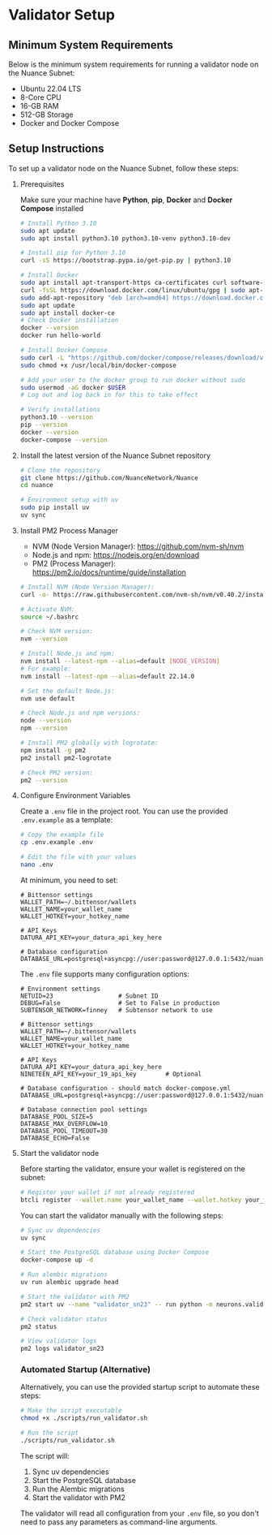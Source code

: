 # Validator Setup

## Minimum System Requirements

Below is the minimum system requirements for running a validator node on the Nuance Subnet:

- Ubuntu 22.04 LTS
- 8-Core CPU
- 16-GB RAM
- 512-GB Storage
- Docker and Docker Compose

## Setup Instructions
To set up a validator node on the Nuance Subnet, follow these steps:

1. Prerequisites

    Make sure your machine have **Python**, **pip**, **Docker** and **Docker Compose** installed
    ```sh
    # Install Python 3.10
    sudo apt update
    sudo apt install python3.10 python3.10-venv python3.10-dev

    # Install pip for Python 3.10
    curl -sS https://bootstrap.pypa.io/get-pip.py | python3.10

    # Install Docker
    sudo apt install apt-transport-https ca-certificates curl software-properties-common
    curl -fsSL https://download.docker.com/linux/ubuntu/gpg | sudo apt-key add -
    sudo add-apt-repository "deb [arch=amd64] https://download.docker.com/linux/ubuntu $(lsb_release -cs) stable"
    sudo apt update
    sudo apt install docker-ce
    # Check Docker installation
    docker --version
    docker run hello-world

    # Install Docker Compose
    sudo curl -L "https://github.com/docker/compose/releases/download/v2.24.6/docker-compose-$(uname -s)-$(uname -m)" -o /usr/local/bin/docker-compose
    sudo chmod +x /usr/local/bin/docker-compose

    # Add your user to the docker group to run docker without sudo
    sudo usermod -aG docker $USER
    # Log out and log back in for this to take effect

    # Verify installations
    python3.10 --version
    pip --version
    docker --version
    docker-compose --version
    ```

2. Install the latest version of the Nuance Subnet repository
    ```sh
    # Clone the repository
    git clone https://github.com/NuanceNetwork/Nuance
    cd nuance

    # Environment setup with uv
    sudo pip install uv
    uv sync
    ```

3. Install PM2 Process Manager

    - NVM (Node Version Manager): <https://github.com/nvm-sh/nvm>
    - Node.js and npm: <https://nodejs.org/en/download>
    - PM2 (Process Manager): <https://pm2.io/docs/runtime/guide/installation>

    ```sh
    # Install NVM (Node Version Manager):
    curl -o- https://raw.githubusercontent.com/nvm-sh/nvm/v0.40.2/install.sh | bash

    # Activate NVM:
    source ~/.bashrc

    # Check NVM version:
    nvm --version

    # Install Node.js and npm:
    nvm install --latest-npm --alias=default [NODE_VERSION]
    # For example:
    nvm install --latest-npm --alias=default 22.14.0

    # Set the default Node.js:
    nvm use default

    # Check Node.js and npm versions:
    node --version
    npm --version

    # Install PM2 globally with logrotate:
    npm install -g pm2
    pm2 install pm2-logrotate

    # Check PM2 version:
    pm2 --version
    ```

4. Configure Environment Variables

    Create a `.env` file in the project root. You can use the provided `.env.example` as a template:

    ```sh
    # Copy the example file
    cp .env.example .env
    
    # Edit the file with your values
    nano .env
    ```

    At minimum, you need to set:
    ```
    # Bittensor settings
    WALLET_PATH=~/.bittensor/wallets
    WALLET_NAME=your_wallet_name
    WALLET_HOTKEY=your_hotkey_name
    
    # API Keys
    DATURA_API_KEY=your_datura_api_key_here
    
    # Database configuration
    DATABASE_URL=postgresql+asyncpg://user:password@127.0.0.1:5432/nuance
    ```

    The `.env` file supports many configuration options:
    ```
    # Environment settings
    NETUID=23                  # Subnet ID
    DEBUG=False                # Set to False in production
    SUBTENSOR_NETWORK=finney   # Subtensor network to use

    # Bittensor settings
    WALLET_PATH=~/.bittensor/wallets
    WALLET_NAME=your_wallet_name
    WALLET_HOTKEY=your_hotkey_name

    # API Keys
    DATURA_API_KEY=your_datura_api_key_here
    NINETEEN_API_KEY=your_19_api_key        # Optional

    # Database configuration - should match docker-compose.yml
    DATABASE_URL=postgresql+asyncpg://user:password@127.0.0.1:5432/nuance
    
    # Database connection pool settings
    DATABASE_POOL_SIZE=5
    DATABASE_MAX_OVERFLOW=10
    DATABASE_POOL_TIMEOUT=30
    DATABASE_ECHO=False
    ```

5. Start the validator node

   Before starting the validator, ensure your wallet is registered on the subnet:
   ```sh
   # Register your wallet if not already registered
   btcli register --wallet.name your_wallet_name --wallet.hotkey your_wallet_hotkey --netuid 23
   ```

   You can start the validator manually with the following steps:

   ```sh
   # Sync uv dependencies
   uv sync

   # Start the PostgreSQL database using Docker Compose
   docker-compose up -d

   # Run alembic migrations
   uv run alembic upgrade head

   # Start the validator with PM2
   pm2 start uv --name "validator_sn23" -- run python -m neurons.validator.main
   
   # Check validator status
   pm2 status
   
   # View validator logs
   pm2 logs validator_sn23
   ```

   ### Automated Startup (Alternative)

   Alternatively, you can use the provided startup script to automate these steps:

   ```sh
   # Make the script executable
   chmod +x ./scripts/run_validator.sh

   # Run the script
   ./scripts/run_validator.sh
   ```

   The script will:
   1. Sync uv dependencies
   2. Start the PostgreSQL database
   3. Run the Alembic migrations
   4. Start the validator with PM2

   The validator will read all configuration from your `.env` file, so you don't need to pass any parameters as command-line arguments.